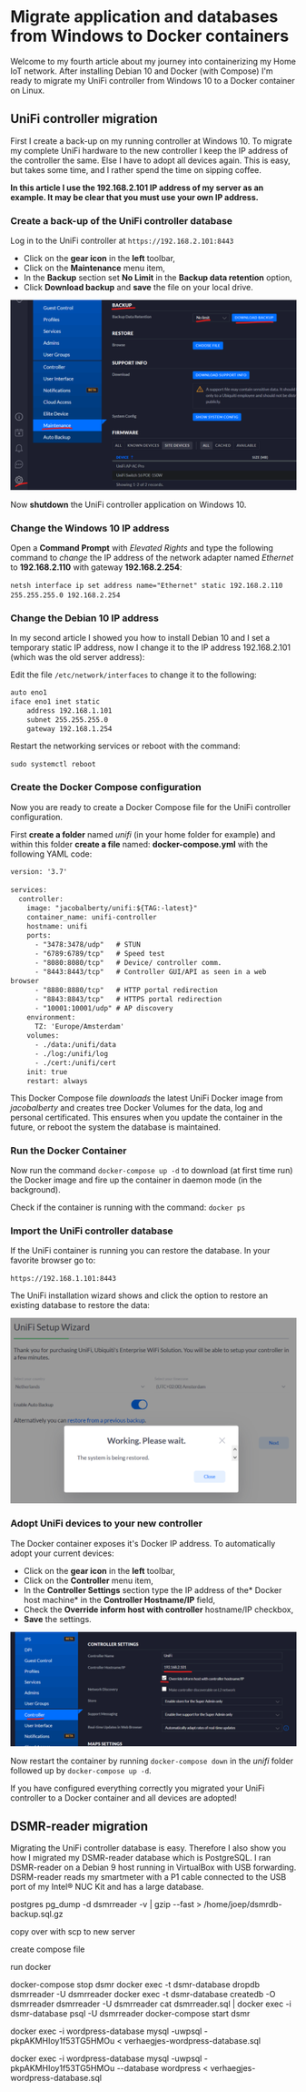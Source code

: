 # Migrate application and databases from Windows to Docker containers

Welcome to my fourth article about my journey into containerizing my Home IoT network. After installing Debian 10 and Docker (with Compose) I'm ready to migrate my UniFi controller from Windows 10 to a Docker container on Linux.

## UniFi controller migration

First I create a back-up on my running controller at Windows 10. To migrate my complete UniFi hardware to the new controller I keep the IP address of the controller the same. Else I have to adopt all devices again. This is easy, but takes some time, and I rather spend the time on sipping coffee.

**In this article I use the 192.168.2.101 IP address of my server as an example. It may be clear that you must use your own IP address.**

### Create a back-up of the UniFi controller database

Log in to the UniFi controller at `https://192.168.2.101:8443`

* Click on the **gear icon** in the **left** toolbar,
* Click on the **Maintenance** menu item,
* In the **Backup** section set **No Limit** in the **Backup data retention** option,
* Click **Download backup** and **save** the file on your local drive.

![unifi-backup](img/unifi-backup.png)

Now **shutdown** the UniFi controller application on Windows 10.

### Change the Windows 10 IP address

Open a **Command Prompt** with *Elevated Rights* and type the following command to *change* the IP address of the network adapter named *Ethernet* to **192.168.2.110** with gateway **192.168.2.254**:

`netsh interface ip set address name="Ethernet" static 192.168.2.110 255.255.255.0 192.168.2.254`

### Change the Debian 10 IP address

In my second article I showed you how to install Debian 10 and I set a temporary static IP address, now I change it to the IP address 192.168.2.101 (which was the old server address):

Edit the file `/etc/network/interfaces` to change it to the following:

```
auto eno1
iface eno1 inet static
    address 192.168.1.101
    subnet 255.255.255.0
    gateway 192.168.1.254
```

Restart the networking services or reboot with the command:

`sudo systemctl reboot`

### Create the Docker Compose configuration

Now you are ready to create a Docker Compose file for the UniFi controller configuration.

First **create a folder** named *unifi* (in your home folder for example) and within this folder **create a file** named: **docker-compose.yml** with the following YAML code:

```
version: '3.7'

services:
  controller:
    image: "jacobalberty/unifi:${TAG:-latest}"
    container_name: unifi-controller
    hostname: unifi
    ports:
      - "3478:3478/udp"   # STUN
      - "6789:6789/tcp"   # Speed test
      - "8080:8080/tcp"   # Device/ controller comm.
      - "8443:8443/tcp"   # Controller GUI/API as seen in a web browser
      - "8880:8880/tcp"   # HTTP portal redirection
      - "8843:8843/tcp"   # HTTPS portal redirection
      - "10001:10001/udp" # AP discovery
    environment:
      TZ: 'Europe/Amsterdam'
    volumes:
      - ./data:/unifi/data
      - ./log:/unifi/log
      - ./cert:/unifi/cert
    init: true
    restart: always
```

This Docker Compose file *downloads* the latest UniFi Docker image from	 *jacobalberty* and creates tree Docker Volumes for the data, log and personal certificated. This ensures when you update the container in the future, or reboot the system the database is maintained.

### Run the Docker Container

Now run the command `docker-compose up -d` to download (at first time run) the Docker image and fire up the container in daemon mode (in the background).

Check if the container is running with the command: `docker ps`

### Import the UniFi controller database

If the UniFi container is running you can restore the database. In your favorite browser go to:

`https://192.168.1.101:8443`

The UniFi installation wizard shows and click the option to restore an existing database to restore the data:

![unifi-restore](img/unifi-restore.png)

### Adopt UniFi devices to your new controller

The Docker container exposes it's Docker IP address. To automatically adopt your current devices:

* Click on the **gear icon** in the **left** toolbar,  
* Click on the **Controller** menu item,
* In the **Controller Settings** section type the IP address of the* Docker host machine* in the **Controller Hostname/IP** field,
* Check the **Override inform host with controller** hostname/IP checkbox,
* **Save** the settings.

![unifi-adoption](img/unifi-adoption.png)

Now restart the container by running `docker-compose down` in the *unifi* folder followed up by `docker-compose up -d`.

If you have configured everything correctly you migrated your UniFi controller to a Docker container and all devices are adopted!

## DSMR-reader migration

Migrating the UniFi controller database is easy. Therefore I also show you how I migrated my DSMR-reader database which is PostgreSQL. I ran DSMR-reader on a Debian 9 host running in VirtualBox with USB forwarding. DSRM-reader reads my smartmeter with a P1 cable connected to the USB port of my Intel® NUC Kit and has a large database.

postgres pg_dump -d dsmrreader -v | gzip --fast > /home/joep/dsmrdb-backup.sql.gz

copy over with scp to new server

create compose file

run docker

docker-compose stop dsmr
docker exec -t dsmr-database dropdb dsmrreader -U dsmrreader
docker exec -t dsmr-database createdb -O dsmrreader dsmrreader -U dsmrreader
cat dsmrreader.sql | docker exec -i dsmr-database psql -U dsmrreader
docker-compose start dsmr

docker exec -i wordpress-database mysql -uwpsql -pkpAKMHIoy1f53TG5HMOu < verhaegjes-wordpress-database.sql

docker exec -i wordpress-database mysql -uwpsql -pkpAKMHIoy1f53TG5HMOu --database wordpress < verhaegjes-wordpress-database.sql